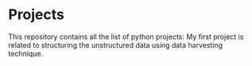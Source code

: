 # Projects
This repository contains all the list of python projects:
My first project is related to structuring the unstructured data using data harvesting technique.

